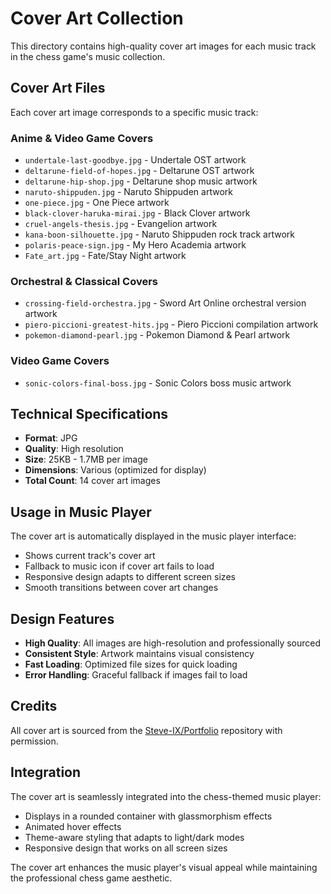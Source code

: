 # Cover Art Collection

This directory contains high-quality cover art images for each music track in the chess game's music collection.

## Cover Art Files

Each cover art image corresponds to a specific music track:

### Anime & Video Game Covers
- `undertale-last-goodbye.jpg` - Undertale OST artwork
- `deltarune-field-of-hopes.jpg` - Deltarune OST artwork  
- `deltarune-hip-shop.jpg` - Deltarune shop music artwork
- `naruto-shippuden.jpg` - Naruto Shippuden artwork
- `one-piece.jpg` - One Piece artwork
- `black-clover-haruka-mirai.jpg` - Black Clover artwork
- `cruel-angels-thesis.jpg` - Evangelion artwork
- `kana-boon-silhouette.jpg` - Naruto Shippuden rock track artwork
- `polaris-peace-sign.jpg` - My Hero Academia artwork
- `Fate_art.jpg` - Fate/Stay Night artwork

### Orchestral & Classical Covers
- `crossing-field-orchestra.jpg` - Sword Art Online orchestral version artwork
- `piero-piccioni-greatest-hits.jpg` - Piero Piccioni compilation artwork
- `pokemon-diamond-pearl.jpg` - Pokemon Diamond & Pearl artwork

### Video Game Covers
- `sonic-colors-final-boss.jpg` - Sonic Colors boss music artwork

## Technical Specifications

- **Format**: JPG
- **Quality**: High resolution
- **Size**: 25KB - 1.7MB per image
- **Dimensions**: Various (optimized for display)
- **Total Count**: 14 cover art images

## Usage in Music Player

The cover art is automatically displayed in the music player interface:
- Shows current track's cover art
- Fallback to music icon if cover art fails to load
- Responsive design adapts to different screen sizes
- Smooth transitions between cover art changes

## Design Features

- **High Quality**: All images are high-resolution and professionally sourced
- **Consistent Style**: Artwork maintains visual consistency
- **Fast Loading**: Optimized file sizes for quick loading
- **Error Handling**: Graceful fallback if images fail to load

## Credits

All cover art is sourced from the [Steve-IX/Portfolio](https://github.com/Steve-IX/Portfolio) repository with permission.

## Integration

The cover art is seamlessly integrated into the chess-themed music player:
- Displays in a rounded container with glassmorphism effects
- Animated hover effects
- Theme-aware styling that adapts to light/dark modes
- Responsive design that works on all screen sizes

The cover art enhances the music player's visual appeal while maintaining the professional chess game aesthetic. 